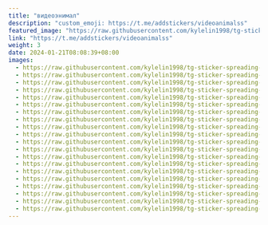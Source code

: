 ```yaml
---
title: "видеоэнимал"
description: "custom_emoji: https://t.me/addstickers/videoanimalss"
featured_image: "https://raw.githubusercontent.com/kylelin1998/tg-sticker-spreading-worldwide-images/main/img/701b5624-599a-42cd-a8a8-e3835c9eeafd.jpg"
link: "https://t.me/addstickers/videoanimalss"
weight: 3
date: 2024-01-21T08:08:39+08:00
images:
  - https://raw.githubusercontent.com/kylelin1998/tg-sticker-spreading-worldwide-images/main/img/701b5624-599a-42cd-a8a8-e3835c9eeafd.jpg
  - https://raw.githubusercontent.com/kylelin1998/tg-sticker-spreading-worldwide-images/main/img/a16306b7-6773-4193-b8ba-d5b2256909e0.jpg
  - https://raw.githubusercontent.com/kylelin1998/tg-sticker-spreading-worldwide-images/main/img/ea74f250-6ec7-458c-8d5f-221190c29f05.jpg
  - https://raw.githubusercontent.com/kylelin1998/tg-sticker-spreading-worldwide-images/main/img/60767ba6-f49d-4bec-87fc-abddc601e5b4.jpg
  - https://raw.githubusercontent.com/kylelin1998/tg-sticker-spreading-worldwide-images/main/img/c2ed7a46-b917-4edb-927f-d96075da3277.jpg
  - https://raw.githubusercontent.com/kylelin1998/tg-sticker-spreading-worldwide-images/main/img/bb9d0b9c-961f-43b9-9dc1-ee749de9c1d5.jpg
  - https://raw.githubusercontent.com/kylelin1998/tg-sticker-spreading-worldwide-images/main/img/1ebca276-077a-45a8-b6f6-26f8240f8f39.jpg
  - https://raw.githubusercontent.com/kylelin1998/tg-sticker-spreading-worldwide-images/main/img/553807cd-462e-4f75-b39e-d0909c4648a1.jpg
  - https://raw.githubusercontent.com/kylelin1998/tg-sticker-spreading-worldwide-images/main/img/a3eafd5b-9519-45ab-9043-0ac14fe79548.jpg
  - https://raw.githubusercontent.com/kylelin1998/tg-sticker-spreading-worldwide-images/main/img/fa05d67e-db01-4c59-b70a-c9a4fddb7490.jpg
  - https://raw.githubusercontent.com/kylelin1998/tg-sticker-spreading-worldwide-images/main/img/1a1f84fc-22ca-4166-8fc0-34953ca23564.jpg
  - https://raw.githubusercontent.com/kylelin1998/tg-sticker-spreading-worldwide-images/main/img/5173c894-fe61-4655-80d8-6c8c1098945c.jpg
  - https://raw.githubusercontent.com/kylelin1998/tg-sticker-spreading-worldwide-images/main/img/60dc1850-9364-4032-b487-9417d72b4b43.jpg
  - https://raw.githubusercontent.com/kylelin1998/tg-sticker-spreading-worldwide-images/main/img/3885fb61-2e54-4ab7-bda5-77fad2de5669.jpg
  - https://raw.githubusercontent.com/kylelin1998/tg-sticker-spreading-worldwide-images/main/img/bf74b586-c6e8-42cc-a4bd-b80c90492e9f.jpg
  - https://raw.githubusercontent.com/kylelin1998/tg-sticker-spreading-worldwide-images/main/img/96b1909f-8b3d-4828-b234-e48dff3730a1.jpg
  - https://raw.githubusercontent.com/kylelin1998/tg-sticker-spreading-worldwide-images/main/img/a5d31e53-566c-4b67-95fe-e4d8d3bcc409.jpg
  - https://raw.githubusercontent.com/kylelin1998/tg-sticker-spreading-worldwide-images/main/img/056c046b-50e0-4e18-99ab-964e186b7f10.jpg
  - https://raw.githubusercontent.com/kylelin1998/tg-sticker-spreading-worldwide-images/main/img/9b103e6e-de5c-422f-8ebf-5c15fa1e8b0b.jpg
  - https://raw.githubusercontent.com/kylelin1998/tg-sticker-spreading-worldwide-images/main/img/14f76f6f-5971-42fd-8e95-a59e38d87a86.jpg
---
```

